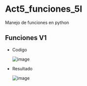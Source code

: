 # Act5_funciones_5I
Manejo de funciones en python

## Funciones V1
- Codigo

  ![image](https://github.com/user-attachments/assets/37a69fed-34d8-458b-9cd3-6f6037aa1130)
- Resultado

  ![image](https://github.com/user-attachments/assets/56e140f6-3db9-471b-89a5-bd434f2c70cd)

